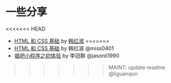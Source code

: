 # 一些分享

<<<<<<< HEAD
* [HTML 和 CSS 基础](https://ppt.baomitu.com/d/b0a7b064) by [韩红淑](https://github.com/miss0401)
=======
* [HTML 和 CSS 基础](https://ppt.baomitu.com/d/b0a7b064) by 韩红淑 @miss0401
* [唱吧小程序之初体验](https://github.com/ChangbaFE/presentation/miniprogram_ppt/index.html) by 李冠群 @jasonli1990
>>>>>>> MAINT: update readme @liguanqun
